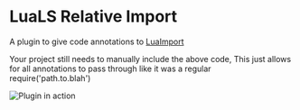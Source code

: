 # LuaLS Relative Import
A plugin to give code annotations to [LuaImport](https://github.com/Keyslam/LuaImport)

Your project still needs to manually include the above code,
This just allows for all annotations to pass through like it was a regular require('path.to.blah')

![Plugin in action](https://github.com/qeffects/luals-relative-require/assets/18537242/56bc923a-cbae-46ea-a6d0-d00517c6143c)
